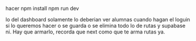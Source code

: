 hacer
npm install
npm run dev


lo del dashboard solamente lo deberian ver alumnas cuando hagan el loguin si lo queremos hacer o se guarda o se elimina 
todo lo de rutas y supabase ni. Hay que armarlo, recorda que next como que te arma rutas ya. 
